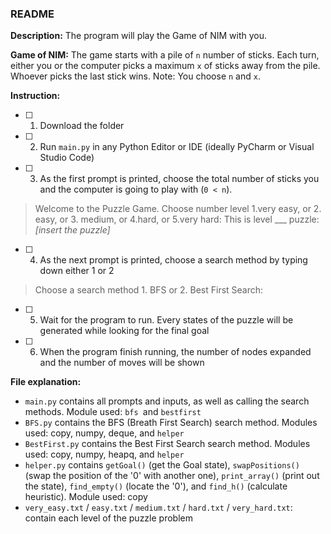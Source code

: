 ### **README**

**Description:**
The program will play the Game of NIM with you.

**Game of NIM:**
The game starts with a pile of `n` number of sticks. Each turn, either you or the computer picks a maximum `x` of sticks away from the pile. Whoever picks the last stick wins.
Note: You choose `n` and `x`.

**Instruction:**
- [ ] 1. Download the folder
- [ ] 2. Run `main.py` in any Python Editor or IDE (ideally PyCharm or Visual Studio Code)
- [ ] 3. As the first prompt is printed, choose the total number of sticks you and the computer is going to play with (`0 < n`).
> Welcome to the Puzzle Game. Choose number level 1.very easy, or 2. easy, or 3. medium, or 4.hard, or 5.very hard:
> This is level ___ puzzle: _[insert the puzzle]_
- [ ] 4. As the next prompt is printed, choose a search method by typing down either 1 or 2
> Choose a search method 1. BFS or 2. Best First Search:
- [ ] 5. Wait for the program to run. Every states of the puzzle will be generated while looking for the final goal
- [ ] 6. When the program finish running, the number of nodes expanded and the number of moves will be shown

**File explanation:**
- `main.py` contains all prompts and inputs, as well as calling the search methods. Module used: `bfs `and `bestfirst`
- `BFS.py` contains the BFS (Breath First Search) search method. Modules used: copy, numpy, deque, and `helper`
- `BestFirst.py` contains the Best First Search search method. Modules used: copy, numpy, heapq, and `helper`
- `helper.py` contains `getGoal()` (get the Goal state), `swapPositions()` (swap the position of the '0' with another one), `print_array()` (print out the state), `find_empty()` (locate the '0'), and `find_h()` (calculate heuristic). Module used: copy
- `very_easy.txt` / `easy.txt` / `medium.txt` / `hard.txt` / `very_hard.txt`: contain each level of the puzzle problem
